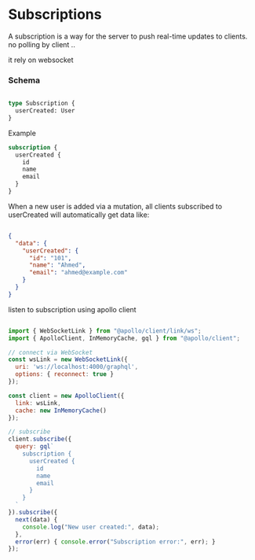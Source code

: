 # Subscriptions

A subscription is a way for the server to push real-time updates to clients. no polling by client ..


it rely on websocket


### Schema

```graphql

type Subscription {
  userCreated: User
}

```

Example

```graphql
subscription {
  userCreated {
    id
    name
    email
  }
}
```

When a new user is added via a mutation, all clients subscribed to userCreated will automatically get data like:

```json

{
  "data": {
    "userCreated": {
      "id": "101",
      "name": "Ahmed",
      "email": "ahmed@example.com"
    }
  }
}


```


listen to subscription using apollo client

```javascript

import { WebSocketLink } from "@apollo/client/link/ws";
import { ApolloClient, InMemoryCache, gql } from "@apollo/client";

// connect via WebSocket
const wsLink = new WebSocketLink({
  uri: 'ws://localhost:4000/graphql',
  options: { reconnect: true }
});

const client = new ApolloClient({
  link: wsLink,
  cache: new InMemoryCache()
});

// subscribe
client.subscribe({
  query: gql`
    subscription {
      userCreated {
        id
        name
        email
      }
    }
  `
}).subscribe({
  next(data) {
    console.log("New user created:", data);
  },
  error(err) { console.error("Subscription error:", err); }
});

```